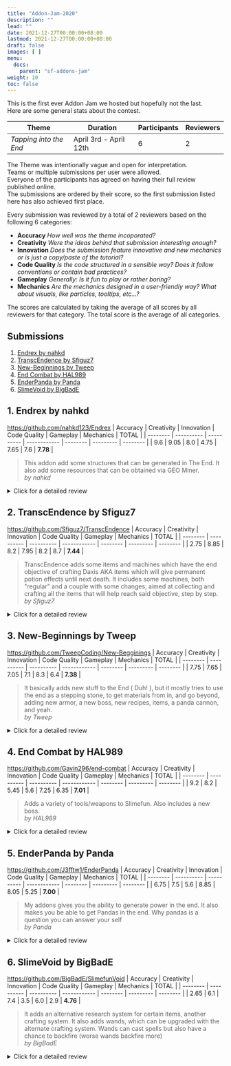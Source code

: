 ```yaml
---
title: "Addon-Jam-2020"
description: ""
lead: ""
date: 2021-12-27T00:00:00+08:00
lastmod: 2021-12-27T00:00:00+08:00
draft: false
images: [ ]
menu:
  docs:
    parent: "sf-addons-jam"
weight: 10
toc: false
---
```


This is the first ever Addon Jam we hosted but hopefully not the last.<br> Here are some general stats about the contest.

| Theme                  | Duration               | Participants | Reviewers |
| ---------------------- | ---------------------- | ------------ | --------- |
| _Tapping into the End_ | April 3rd - April 12th | 6            | 2         |

The Theme was intentionally vague and open for interpretation.<br> Teams or multiple submissions per user were allowed.<br> Everyone of the participants has agreed on having their full review published online.<br> The submissions are ordered by their score, so the first submission listed here has also achieved first place.

Every submission was reviewed by a total of 2 reviewers based on the following 6 categories:

* **Accuracy** _How well was the theme incoporated?_
* **Creativity** _Were the ideas behind that submission interesting enough?_
* **Innovation** _Does the submission feature innovative and new mechanics or is just a copy/paste of the tutorial?_
* **Code Quality** _Is the code structured in a sensible way? Does it follow conventions or contain bad practices?_
* **Gameplay** _Generally: Is it fun to play or rather boring?_
* **Mechanics** _Are the mechanics designed in a user-friendly way? What about visuals, like particles, tooltips, etc...?_

The scores are calculated by taking the average of all scores by all reviewers for that category. The total score is the average of all categories.

## Submissions

1. [Endrex by nahkd](#1-Endrex-by-nahkd)
2. [TranscEndence by Sfiguz7](#2-TranscEndence-by-Sfiguz7)
3. [New-Beginnings by Tweep](#3-New-Beginnings-by-Tweep)
4. [End Combat by HAL989](#4-End-Combat-by-HAL989)
5. [EnderPanda by Panda](#5-EnderPanda-by-Panda)
6. [SlimeVoid by BigBadE](#6-SlimeVoid-by-BigBadE)

## 1. Endrex by nahkd

<https://github.com/nahkd123/Endrex>
| Accuracy | Creativity | Innovation | Code Quality | Gameplay | Mechanics | TOTAL    |
| -------- | ---------- | ---------- | ------------ | -------- | --------- | -------- |
| 9.6      | 9.05       | 8.0        | 4.75         | 7.65     | 7.6       | **7.78** |

> This addon add some structures that can be generated in The End. It also add some resources that can be obtained via GEO Miner. <br>_by nahkd_

<details>
<summary>Click for a detailed review</summary>

### Pros

* Very cool world-generation with awesome structures and loot chests
* Very strong theme integration with Enderium, Dragon Scales and adding world-gen to the End
* A lot of content with quite unique items

#### Cons

* Loot chests seem very overpowered
* The Dust Fabricator throws a lot of stacktraces into the console
* Your code violated a lot of naming conventions (e.g. nahkdSchematic2.java), lots of one-liner functions
* Your pom includes a local file:// repository which will break on anyone trying to work on this
* Don't use Random#nextInt() in a for loop if you are not gonna use it, let that entropy come from the algorithm itself
* Lots of missing access modifiers which could lead to unexpected results
* Redundant classes with some unneeded utilities, part of which are already in Slimefun
* Seemingly unnecessary static fields, some unused class
* Lack of visual cues on machines, the guide could display their recipes for example

#### Conclusion

Feature-wise this is really awesome but the Code Quality leaves a lot of room for improvement.<br> The idea of adding structures to the end was really good and on point with the theme.<br> This Addon adds a ton of items and content and introduces some really nice concepts.<br> But internally it lacks quite a bit of work and isn't the most user-friendly too. </details>

## 2. TranscEndence by Sfiguz7

<https://github.com/Sfiguz7/TranscEndence>
| Accuracy | Creativity | Innovation | Code Quality | Gameplay | Mechanics | TOTAL    |
| -------- | ---------- | ---------- | ------------ | -------- | --------- | -------- |
| 2.75     | 8.85       | 8.2        | 7.95         | 8.2      | 8.7       | **7.44** |

> TranscEndence adds some items and machines which have the end objective of crafting Daxis AKA items which will give permanent potion effects until next death. It includes some machines, both "regular" and a couple with some changes, aimed at collecting and crafting all the items that will help reach said objective, step by step. <br>_by Sfiguz7_

<details>
<summary>Click for a detailed review</summary>

### Pros

* Very interesting mechanics with lots of stuff to keep you occupied, even endgame items to work towards
* Very cool machines that see their inspiration in Quantum Mechanics
* Awesome visual effects
* Lots of content
* Very user-friendly items, even comes with a written book explaining you everything

#### Cons

* Code-wise a few naming conventions were violated, such as the package name "Lists".
* You should never store a Player Object in a collection, it will lead to severe memory leaks
* Your custom RecipeType extends RecipeType but you never use instances of that class, you only ever use the static fields which defeats the points of inheriting from that class
* Way too many unneeded static imports, some rather redundant API classes, the architecture seems kinda copied from Slimefun
* The guide should probably be craftable, as players can be rather stuck without it and a Server could add the plugin mid-way through
* Very few items actually revolve around "The End", it seems like the theme was mostly ignored here except for some end-related machines or machines that "only work in the End"

#### Conclusion

A very user-friendly plugin with many awesome mechanics. Really a very unique addon for sure with lots of stuff to keep you occupied. The code does contain some rather bad practices though and the theme was mostly ignored.

</details>

## 3. New-Beginnings by Tweep

<https://github.com/TweepCoding/New-Begginings>
| Accuracy | Creativity | Innovation | Code Quality | Gameplay | Mechanics | TOTAL    |
| -------- | ---------- | ---------- | ------------ | -------- | --------- | -------- |
| 7.75     | 7.65       | 7.05       | 7.1          | 8.3      | 6.4       | **7.38** |

> It basically adds new stuff to the End ( Duh! ), but it mostly tries to use the end as a stepping stone, to get materials from in, and go beyond, adding new armor, a new boss, new recipes, items, a panda cannon, and yeah. <br>_by Tweep_

<details>
<summary>Click for a detailed review</summary>

### Pros

* Lots of fun to play around with the items, especially the Panda Bazooka.
* Quite a few items but none of them are boring or a waste of time
* Some nice Theme incorporation with Mythril and other items

#### Cons

* Mythril is almost impossible to find and the code behind it is really not good at all.
* Some items are way too overpowered
* The code is quite inefficient, especially because you perform up to 4 map operations that could have all been reduced to one
* Lack of a README file, _just pointing it out there, the README was not subject to the review_
* Some formatting errors
* Lots of hardcoded values, such as world names
* You should always declare constants as "final", especially your collections in MainListener which shouldn't be static btw
* Never compare Enums using .equals(), always use the == operator
* Single-line functions

#### Conclusion

There is not too much to say about this addon, it's fun. But the code has a lot of room for improvement but is despite all those comments rather clean in general. The Theme was incorporated somewhat good.

</details>

## 4. End Combat by HAL989

<https://github.com/Gavin296/end-combat>
| Accuracy | Creativity | Innovation | Code Quality | Gameplay | Mechanics | TOTAL    |
| -------- | ---------- | ---------- | ------------ | -------- | --------- | -------- |
| 9.2      | 8.2        | 5.45       | 5.6          | 7.25     | 6.35      | **7.01** |

> Adds a variety of tools/weapons to Slimefun. Also includes a new boss. <br>_by HAL989_

<details>
<summary>Click for a detailed review</summary>

### Pros

* Very cool concept of repairing tools
* Nice ideas and items are fun to use
* Very accurate implementation of the theme
* The Trapped Shulker is just ingenius

#### Cons

* The Category has a very generic name
* Several naming conventions have been violated (e.g. "deepFreezer")
* Empty classes ("RandomInt")
* Uses static and star imports where it may cause some harm
* EnderStaff and EnderStaff2 class should probably be merged into one super class
* Sometimes == was used where .equals() would have been correct, huge potential for bugs there
* Version 12 really breaks some conventions there, should better use semantic versioning
* Your git setup hasn't been configured correctly, it's not linked to your GitHub Account
* You have all classes in one single package, you should group them in subpackages
* You seem to call a FoodLevelChangeEvent manually which does not really seem to make any sense?
* The ideas were good but content-wise we think it lacked a little "Innovation" there.

#### Conclusion

The plugin is fun and interesting. It is a good interpretation of the theme too. However the items all seem rather basic, which isn't inherently bad but costs a little on the "Innovation" score. The code is mostly clean but contains a couple of bad practices and goes against a few conventions.

</details>

## 5. EnderPanda by Panda

<https://github.com/J3fftw1/EnderPanda>
| Accuracy | Creativity | Innovation | Code Quality | Gameplay | Mechanics | TOTAL    |
| -------- | ---------- | ---------- | ------------ | -------- | --------- | -------- |
| 6.75     | 7.5        | 5.6        | 8.85         | 8.05     | 5.25      | **7.00** |

> My addons gives you the ability to generate power in the end. It also makes you be able to get Pandas in the end. Why pandas is a question you can answer your self <br>_by Panda_

<details>
<summary>Click for a detailed review</summary>

### Pros

* Very clean code
* Ideas are fun and quite a cool gimmick
* Nice particle effects

#### Cons

* Lack of visual cues
* Missing lore, not even a line stating that a machine needs power
* A bit buggy, all armor recipes are broken since they use illegal shapes for the Ancient Altar, missing catalysts
* A few redundancies in the code
* Misconfigured pom.xml, a system-dependent output file
* The version inside the plugin.yml is not automatically inferred by the pom.xml which leads to inaccurate or redundant versioning
* Missing researches
* Quite few content

#### Conclusion

The code is very clean and this addon is fun. However it isn't as user-friendly as it could have been and the mechanics do not really challenge the player a lot. It's good but small.

</details>

## 6. SlimeVoid by BigBadE

<https://github.com/BigBadE/SlimefunVoid>
| Accuracy | Creativity | Innovation | Code Quality | Gameplay | Mechanics | TOTAL    |
| -------- | ---------- | ---------- | ------------ | -------- | --------- | -------- |
| 2.65     | 6.1        | 7.4        | 3.5          | 6.0      | 2.9       | **4.76** |

> It adds an alternative research system for certain items, another crafting system. It also adds wands, which can be upgraded with the alternate crafting system. Wands can cast spells but also have a chance to backfire (worse wands backfire more) <br>_by BigBadE_

<details>
<summary>Click for a detailed review</summary>

### Pros

* Very innovative ideas, quite a unique system
* A new Research System that is definitely something new
* Nice addition of random research notes, especially that it incorporates the "Luck" effect
* A nice Quarry
* Utilisation of Lombok to reduce complexity
* Cool concept of spells and wands

#### Cons

* This Plugin does not even compile in the first place, you used "Spigot" as a dependency when it should have been "Spigot-api" at least
* This is also a Spigot-exclusive title, meaning it **only** works on Spigot, this will impose a very unnecessary limitation to the user
* No checks were made whether this "Spigot-exclusivity" condition is met, on CraftBukkit most stuff will simply refuse to work and throw errors, errors which could have been handled by the code
* The Void Attractor does not work, as it wants to act like a block but is an Entity, this was fixed in post but sadly only after the Jam had already ended, so we cannot take that into account for our review
* You can take items out of the Void Research Bench if timed correctly
* The Research Bench throws a NullPointerException on every tick if you manage to remove an item from it
* The lore is very colorful and hard to read, also conveys little information on how to use these items
* The Theme seems mostly ignored, the End was simply replaced with "Void", however we couldn't really find any links back to the End dimension or other End-related things at all
* The Research Table is very slow and not too user-friendly
* The code is very hard to read as it is all very cramped and unconventionally formatted
* The code is quite often very inefficient, frequent calls to ItemStack#getItemMeta() which create a new instance on every call
* Way too many and completely unnecessary Objects.requireNonNull(...) checks which just add unnecessarily complexity
* Objects.requireNonNull(ItemMeta) is a tautology, it will always be true and it will create a new ItemMeta object which will just waste computational resources, such as RAM or CPU usage
* Usage of YAML for machine serialization which is slow and inefficient, this should also have been implemented on a higher level rather than in the addon itself
* Redundant setInstance() method
* The api-version in the plugin.yml is specified as "1.13" but the project itself is built against 1.15
* The version inside the plugin.yml is not automatically inferred by the pom.xml which leads to inaccurate or redundant versioning
* Cramped one-line functions
* RegEx patterns are compiled at runtime which is very slow but done repeatedly throughout the code, these should be compiled once and then be re-used instead. Most common patterns are also already included in Slimefun itself, see PatternUtils
* When comparing user input Strings, you should use .equalsIgnoreCase()
* random.nextInt(2) == 0 should really be changed to Random#nextBoolean()
* Potential memory leak: Not removing Player UUIDs from Maps on every possible occasion, such as server-leaving or kicking, small but can stack up on large servers
* Void Bag's Namespaced Key violates the format of namespaced keys, use "bag_location" instead of "bagLocation"
* Needless creations of instances of Random for every instance of a custom VoidMenu
* Overuse of return; statements, a proper if/else structure is usually considered more readable
* static instances are never nullified on plugin disable, not that server reloads are encouraged but this will make them a lot more severe, especially not nullifying the plugin's instance
* On many occasions you add @Getter or @Setter annotations to almost every field, Lombok also allows you to add that to a class to add it for all fields at once
* Your persistent data calls could have been handled by CS-CoreLib2's PersistentDataAPI which automatically returns an Optional too
* Over use of ChatColor.SOMETHING when you could just use '&x' instead to make it more readable
* You shouldn't loop through values and then perform a .get() operation, Map#entrySet() exists for this very reason and saves a ton of performance

#### Conclusion

Generally good ideas, very innovative for sure. But the Theme seemed a bit neglected, the code is very slow and inefficient, lots of redundancies and bad practices but mostly just inefficient. The plugin is a Spigot-exclusive title which is rather discouraged, especially if not using Spigot just causes tons of errors rather than a proper handling of that circumstance. It generally contains quite a few bugs and the code looks more like a "proof of concept" rather than a thoughtfully crafted system. It definitely scores in Innovation, Gameplay and Creativity but the code quality and accuracy sadly make this land on the last place. We also had to deduct some points on Gameplay and Mechanics due to all the bugs we encountered and the fact that this only works on Spigot.

</details>
